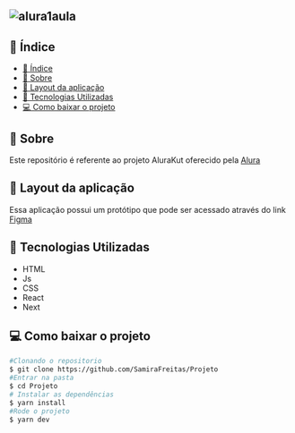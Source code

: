 ![alura1aula](https://user-images.githubusercontent.com/73719899/126573193-5b4a93af-7be7-4aac-9429-adb52cdd4c50.png)
---
## 📜 Índice
- [📜 Índice](#-índice)
- [📝 Sobre](#-sobre)
- [👀 Layout da aplicação](#-layout-da-aplicação)
- [👾 Tecnologias Utilizadas](#-tecnologias-utilizadas)
- [💻 Como baixar o projeto](#-como-baixar-o-projeto)


## 📝 Sobre 
Este repositório é referente ao projeto AluraKut oferecido pela [Alura](https://www.alura.com.br/) 

## 👀 Layout da aplicação

Essa aplicação possui um protótipo que pode ser acessado através do link  [Figma](https://www.figma.com/file/xHF0n0qxiE2rqjqAILiBUB/Alurakut?node-id=58%3A0)


## 👾 Tecnologias Utilizadas 
- HTML  
- Js
- CSS
- React
- Next


## 💻 Como baixar o projeto 

```bash
#Clonando o repositorio 
$ git clone https://github.com/SamiraFreitas/Projeto
#Entrar na pasta
$ cd Projeto
# Instalar as dependências
$ yarn install
#Rode o projeto 
$ yarn dev
```
